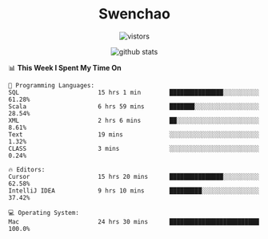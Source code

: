 <h1 align="center">Swenchao</h3>

<p align="center">
  <img src="https://visitor-badge.glitch.me/badge?page_id=Swenchao" alt="vistors" />
</p>

<p align="center">
  <img src="https://github-readme-stats.vercel.app/api?username=Swenchao&count_private=true&show_icons=true&theme=vue-dark&hide_title=true" alt="github stats" />
</p>

<!--START_SECTION:waka-->
📊 **This Week I Spent My Time On** 

```text
💬 Programming Languages: 
SQL                      15 hrs 1 min        ███████████████░░░░░░░░░░   61.28% 
Scala                    6 hrs 59 mins       ███████░░░░░░░░░░░░░░░░░░   28.54% 
XML                      2 hrs 6 mins        ██░░░░░░░░░░░░░░░░░░░░░░░   8.61% 
Text                     19 mins             ░░░░░░░░░░░░░░░░░░░░░░░░░   1.32% 
CLASS                    3 mins              ░░░░░░░░░░░░░░░░░░░░░░░░░   0.24%

🔥 Editors: 
Cursor                   15 hrs 20 mins      ███████████████░░░░░░░░░░   62.58% 
IntelliJ IDEA            9 hrs 10 mins       █████████░░░░░░░░░░░░░░░░   37.42%

💻 Operating System: 
Mac                      24 hrs 30 mins      █████████████████████████   100.0%

```


<!--END_SECTION:waka-->
